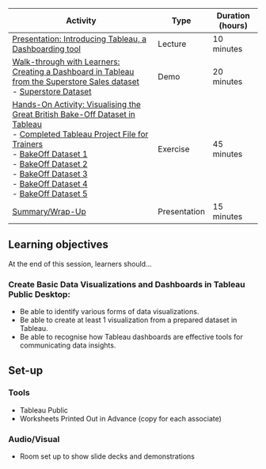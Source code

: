 
| Activity | Type | Duration (hours) |
| --- | --- | --- |
| [Presentation: Introducing Tableau, a Dashboarding tool](./TableauPresentation.slides.md)  | Lecture |	10 minutes |
| [Walk-through with Learners: Creating a Dashboard in Tableau from the Superstore Sales dataset](./assets/Documents/TasterDay_TableauDemo.docx) <br> - [Superstore Dataset](./SampleSuperstoreData.csv) | Demo | 20 minutes |
| [Hands-On Activity: Visualising the Great British Bake-Off Dataset in Tableau](./assets/Documents/TasterDay_LearnerActivity_Tableau.docx) <br> - [Completed Tableau Project File for Trainers](./assets/Documents/TasterDay_LearnerActivity_Tableau_completed.twb) <br> - [BakeOff Dataset 1](./GBBO%20Datafiles/Bakers.csv) <br> - [BakeOff Dataset 2](./GBBO%20Datafiles/ChallengeBakes.csv) <br> - [BakeOff Dataset 3](./GBBO%20Datafiles/Episodes.csv) <br> - [BakeOff Dataset 4](./GBBO%20Datafiles/Outcomes.csv) <br> - [BakeOff Dataset 5](./GBBO%20Datafiles/Seasons.csv) | Exercise | 45 minutes |
| [Summary/Wrap-Up](./TasterDay_Summary.slides.md) | Presentation | 15 minutes |


## Learning objectives
At the end of this session, learners should...

### Create Basic Data Visualizations and Dashboards in Tableau Public Desktop:

- Be able to identify various forms of data visualizations.
- Be able to create at least 1 visualization from a prepared dataset in Tableau.
- Be able to recognise how Tableau dashboards are effective tools for communicating data insights.

## Set-up

### Tools
- Tableau Public
- Worksheets Printed Out in Advance (copy for each associate)

### Audio/Visual
- Room set up to show slide decks and demonstrations

